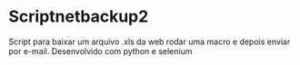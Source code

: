 # Scriptnetbackup2
Script para baixar um arquivo .xls da web rodar uma macro e depois enviar por e-mail. Desenvolvido com python e selenium
